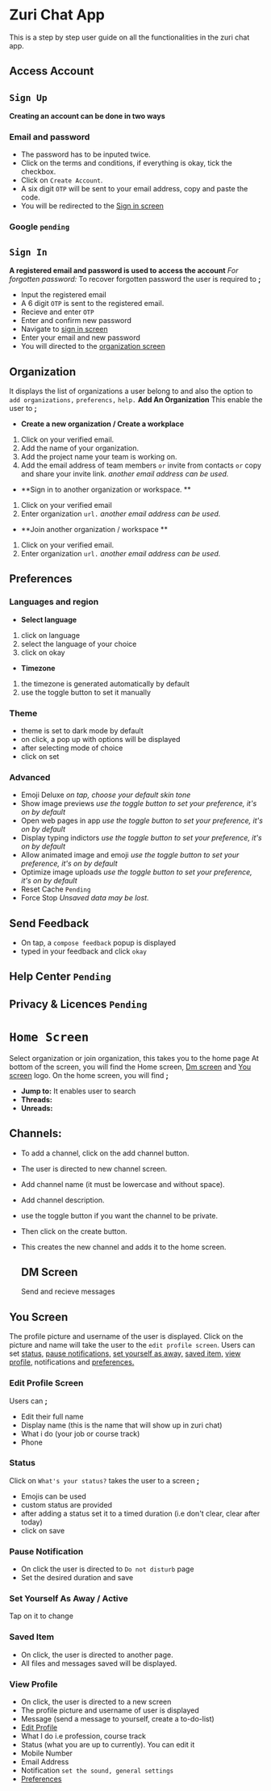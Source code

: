 # Zuri Chat App
This is a step by step user guide on all the functionalities in the zuri chat app.

## **Access Account**
 ## `Sign Up` 
**Creating an account can be done in two ways** 

 ### **Email and password** 
 - The password has to be inputed twice.
 -  Click on the terms and conditions, if everything is okay, tick the checkbox.
 -  Click on `Create Account`.
 -   A six digit `OTP` will be sent to your email address, copy and paste the code.
 -   You will be redirected to the [Sign in screen](#sign-in)
  ### **Google** `pending`
  
  ## `Sign In`
  **A registered email and password is used to access the account** 
  *For forgotten password:* To recover forgotten password the user is required to **;**
  - Input the registered email
  - A 6 digit `OTP` is sent to the registered email.
  - Recieve and enter `OTP` 
  - Enter and confirm new password
  - Navigate to [sign in screen](#sign-in)
  - Enter your email and new password
  - You will directed to the [organization screen](#organization)


## **Organization**
It displays the list of organizations  a user belong to and also the option to `add organizations,` `preferencs,` `help.` 
**Add An Organization** 
 This enable the user to **;** 
 - **Create a new organization / Create a workplace**
 1. Click on your verified email.
 1. Add the name of your organization.
 1. Add the project name your team is working on.
 1. Add the email address of team members `or` invite from contacts `or` copy and share your invite link. 
 *another email address can be used.* 


 - **Sign in to another organization or workspace. **
 1. Click on your verified email
 1. Enter organization `url.` 
   *another email address can be used.* 
   
 - **Join another organization / workspace  **
 1.   Click on your verified email.
 1. Enter organization `url.` 
  *another email address can be used.* 

  ## **Preferences**
  ### Languages and region 
  - **Select language** 
  1. click on language 
  1. select the language of your choice
  1. click on okay 


  - **Timezone**
 1. the timezone is generated automatically by default
 1. use the toggle button to set it manually
  
  ### **Theme**
-  theme is set to dark mode by default
-  on click, a pop up with options will be displayed
-  after selecting mode of choice
-  click on set


  ### **Advanced**
  - Emoji Deluxe  *on tap, choose your default skin tone*
  - Show image previews *use the toggle button to set your preference, it's on by default*
  - Open web pages in app *use the toggle button to set your preference, it's on by default*
  - Display typing indictors *use the toggle button to set your preference, it's on by default*
  - Allow animated image and emoji *use the toggle button to set your preference, it's on by default*
  - Optimize image uploads *use the toggle button to set your preference, it's on by default*
  - Reset Cache `Pending`
  - Force Stop *Unsaved data may be lost.*
  
  ## **Send Feedback**
  - On tap, a `compose feedback` popup is displayed
  - typed in your feedback and click `okay`

## **Help Center** `Pending`
## **Privacy & Licences** `Pending`


 

# `Home Screen`
Select organization or join organization, this takes you to the home page
At bottom of the screen, you will find the Home screen, 
[Dm screen](#dm-screen) and [You screen](#you-screen) logo. On the home screen, you will find **;**
-  **Jump to:** It enables user to search 
-  **Threads:** 
-  **Unreads:**
## **Channels:**
- To add a channel, click on the add channel button. 
- The user is directed to new channel screen.
- Add channel name (it must be lowercase and without space).
- Add channel description.
- use the toggle button if you want the channel to be private.
- Then click on the create button.
- This creates the new channel and adds it to the home screen.
  
  ## **DM Screen**
  Send and recieve messages

 ## **You Screen**
 The profile picture and username of the user is displayed. Click on the picture and name will take the user to the `edit profile screen`. Users can set [status,](#status) [pause notifications,](#pause-notification) [set yourself as away,](#set-yourself-as-away--active) [saved item,](#saved-item) [view profile,](#view-profile) notifications and [preferences.](#preferences)

### **Edit Profile Screen**
Users can **;**
- Edit their full name
- Display name (this is the name that will show up in zuri chat)
- What i do (your job or course track)
- Phone
  
### **Status**
Click on `What's your status?` takes the user to a screen **;**
- Emojis can be used 
- custom status are provided
- after adding a status set it to a timed duration (i.e don't clear, clear after today)
- click on save

### **Pause Notification** 
- On click the user is directed to `Do not disturb` page 
- Set the desired duration and save

### **Set Yourself As Away / Active**
Tap on it to change

### **Saved Item**
- On click, the user is directed to another page.
- All files and messages saved will be displayed.

### **View Profile**
- On click, the user is directed to a new screen
- The profile picture and username of user is displayed
- Message (send a message to yourself, create a to-do-list)
- [Edit Profile](#edit-profile)
- What I do i.e profession, course track
- Status (what you are up to currently). You can edit it
- Mobile Number
- Email Address
- Notification `set the sound, general settings`
- [Preferences](#preferences)

 
   



